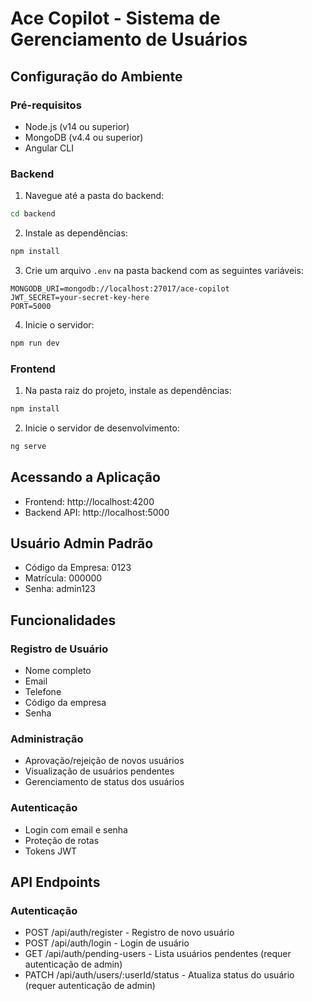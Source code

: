 # Ace Copilot - Sistema de Gerenciamento de Usuários

## Configuração do Ambiente

### Pré-requisitos
- Node.js (v14 ou superior)
- MongoDB (v4.4 ou superior)
- Angular CLI

### Backend
1. Navegue até a pasta do backend:
```bash
cd backend
```

2. Instale as dependências:
```bash
npm install
```

3. Crie um arquivo `.env` na pasta backend com as seguintes variáveis:
```
MONGODB_URI=mongodb://localhost:27017/ace-copilot
JWT_SECRET=your-secret-key-here
PORT=5000
```

4. Inicie o servidor:
```bash
npm run dev
```

### Frontend
1. Na pasta raiz do projeto, instale as dependências:
```bash
npm install
```

2. Inicie o servidor de desenvolvimento:
```bash
ng serve
```

## Acessando a Aplicação

- Frontend: http://localhost:4200
- Backend API: http://localhost:5000

## Usuário Admin Padrão
- Código da Empresa: 0123
- Matrícula: 000000
- Senha: admin123

## Funcionalidades

### Registro de Usuário
- Nome completo
- Email
- Telefone
- Código da empresa
- Senha

### Administração
- Aprovação/rejeição de novos usuários
- Visualização de usuários pendentes
- Gerenciamento de status dos usuários

### Autenticação
- Login com email e senha
- Proteção de rotas
- Tokens JWT

## API Endpoints

### Autenticação
- POST /api/auth/register - Registro de novo usuário
- POST /api/auth/login - Login de usuário
- GET /api/auth/pending-users - Lista usuários pendentes (requer autenticação de admin)
- PATCH /api/auth/users/:userId/status - Atualiza status do usuário (requer autenticação de admin)
